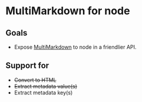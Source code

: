 # MultiMarkdown for node


## Goals

* Expose [MultiMarkdown](https://github.com/fletcher/MultiMarkdown-4) to node in a friendlier API.

## Support for

* ~~Convert to HTML~~
* ~~Extract metadata value(s)~~
* Extract metadata key(s)



